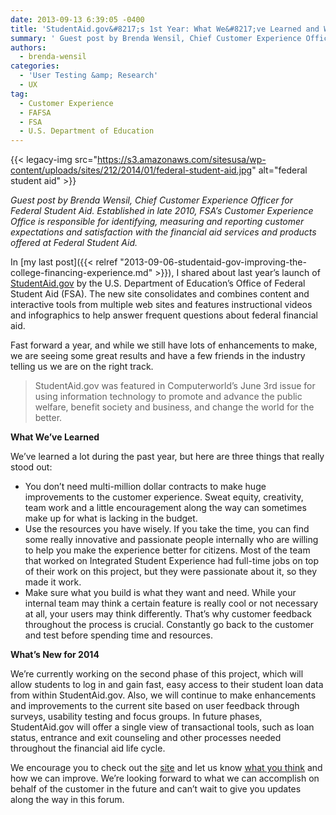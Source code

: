 ```yaml
---
date: 2013-09-13 6:39:05 -0400
title: 'StudentAid.gov&#8217;s 1st Year: What We&#8217;ve Learned and Where We&#8217;re Going'
summary: ' Guest post by Brenda Wensil, Chief Customer Experience Officer for Federal Student Aid.  Established in late 2010, FSA&rsquo;s Customer Experience Office is responsible for identifying, measuring and reporting customer expectations and satisfaction with the financial aid services and products offered at Federal Student Aid. In my last post,'
authors:
  - brenda-wensil
categories:
  - 'User Testing &amp; Research'
  - UX
tag:
  - Customer Experience
  - FAFSA
  - FSA
  - U.S. Department of Education
---
```


{{< legacy-img src="https://s3.amazonaws.com/sitesusa/wp-content/uploads/sites/212/2014/01/federal-student-aid.jpg" alt="federal student aid" >}}

_Guest post by Brenda Wensil, Chief Customer Experience Officer for Federal Student Aid. Established in late 2010, FSA’s Customer Experience Office is responsible for identifying, measuring and reporting customer expectations and satisfaction with the financial aid services and products offered at Federal Student Aid._

In [my last post]({{< relref "2013-09-06-studentaid-gov-improving-the-college-financing-experience.md" >}}), I shared about last year&#8217;s launch of <a href="http://studentaid.ed.gov/" target="_blank">StudentAid.gov</a> by the U.S. Department of Education&#8217;s Office of Federal Student Aid (FSA). The new site consolidates and combines content and interactive tools from multiple web sites and features instructional videos and infographics to help answer frequent questions about federal financial aid.

Fast forward a year, and while we still have lots of enhancements to make, we are seeing some great results and have a few friends in the industry telling us we are on the right track.

> StudentAid.gov was featured in Computerworld&#8217;s June 3rd issue for using information technology to promote and advance the public welfare, benefit society and business, and change the world for the better.

**What We&#8217;ve Learned**

We&#8217;ve learned a lot during the past year, but here are three things that really stood out:

  * You don’t need multi-million dollar contracts to make huge improvements to the customer experience. Sweat equity, creativity, team work and a little encouragement along the way can sometimes make up for what is lacking in the budget.
  * Use the resources you have wisely. If you take the time, you can find some really innovative and passionate people internally who are willing to help you make the experience better for citizens. Most of the team that worked on Integrated Student Experience had full-time jobs on top of their work on this project, but they were passionate about it, so they made it work.
  * Make sure what you build is what they want and need. While your internal team may think a certain feature is really cool or not necessary at all, your users may think differently. That’s why customer feedback throughout the process is crucial. Constantly go back to the customer and test before spending time and resources.

**What&#8217;s New for 2014**

We&#8217;re currently working on the second phase of this project, which will allow students to log in and gain fast, easy access to their student loan data from within StudentAid.gov. Also, we will continue to make enhancements and improvements to the current site based on user feedback through surveys, usability testing and focus groups. In future phases, StudentAid.gov will offer a single view of transactional tools, such as loan status, entrance and exit counseling and other processes needed throughout the financial aid life cycle.

We encourage you to check out the <a href="http://www.studentaid.ed.gov/" target="_blank">site</a> and let us know <a href="http://www.studentaid.ed.gov/contact/feedback" target="_blank">what you think</a> and how we can improve. We&#8217;re looking forward to what we can accomplish on behalf of the customer in the future and can&#8217;t wait to give you updates along the way in this forum.
